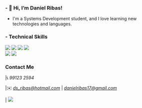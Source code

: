 ### - 👋 Hi, I’m Daniel Ribas!
- I'm a Systems Development student, and I love learning new technologies and languages.

### - Technical Skills
<img src = "https://img.shields.io/badge/-Java-06305b?style=flat&logo=java&logoColor=white"> <img src="https://img.shields.io/badge/-PHP-5466b8?style=flat&logo=php&logoColor=white" >
 <img src="https://img.shields.io/badge/-JavaScript-black?style=flat&logo=javascript&logoColor=eed718">  <img src="https://img.shields.io/badge/-C-659ad2?style=flat&logo=c%2B%2B&logoColor=ffffff"> <br />
<img src = "https://img.shields.io/badge/-HTML5-E34F26?style=flat&logo=html5&logoColor=white"> <img src = "https://img.shields.io/badge/-CSS3-1572B6?style=flat&logo=css3&logoColor=white">

### Contact Me
|📞 *99123 2594*

|✉️ *ds_ribas@hotmail.com* | *danielribas17@gmail.com*

| <a href="https://www.linkedin.com/in/daniel-ribas-125062209/"><img src = "https://img.shields.io/badge/-Linkedin-0a66c2?style=flat&logo=linkedin&logoColor=white"></a>




